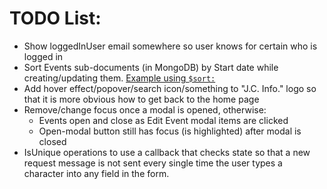 # TODO List:
- Show loggedInUser email somewhere so user knows for certain who is logged in
- Sort Events sub-documents (in MongoDB) by Start date while creating/updating them.
  [Example using `$sort:`](https://stackoverflow.com/a/27687159/9974771)
- Add hover effect/popover/search icon/something to "J.C. Info." logo so that it is more obvious how to get back to the home page
- Remove/change focus once a modal is opened, otherwise:
  - Events open and close as Edit Event modal items are clicked
  - Open-modal button still has focus (is highlighted) after modal is closed
- IsUnique operations to use a callback that checks state so that a new request message is not sent every single time the user types a character into any field in the form.